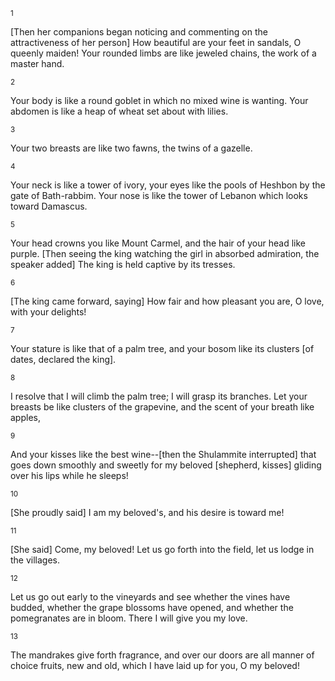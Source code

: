 <sup>1</sup> 

[Then her companions began noticing and commenting on the attractiveness of her person] How beautiful are your feet in sandals, O queenly maiden! Your rounded limbs are like jeweled chains, the work of a master hand. 

<sup>2</sup> 

Your body is like a round goblet in which no mixed wine is wanting. Your abdomen is like a heap of wheat set about with lilies. 

<sup>3</sup> 

Your two breasts are like two fawns, the twins of a gazelle. 

<sup>4</sup> 

Your neck is like a tower of ivory, your eyes like the pools of Heshbon by the gate of Bath-rabbim. Your nose is like the tower of Lebanon which looks toward Damascus. 

<sup>5</sup> 

Your head crowns you like Mount Carmel, and the hair of your head like purple. [Then seeing the king watching the girl in absorbed admiration, the speaker added] The king is held captive by its tresses. 

<sup>6</sup> 

[The king came forward, saying] How fair and how pleasant you are, O love, with your delights! 

<sup>7</sup> 

Your stature is like that of a palm tree, and your bosom like its clusters [of dates, declared the king]. 

<sup>8</sup> 

I resolve that I will climb the palm tree; I will grasp its branches. Let your breasts be like clusters of the grapevine, and the scent of your breath like apples, 

<sup>9</sup> 

And your kisses like the best wine--[then the Shulammite interrupted] that goes down smoothly and sweetly for my beloved [shepherd, kisses] gliding over his lips while he sleeps! 

<sup>10</sup> 

[She proudly said] I am my beloved's, and his desire is toward me! 

<sup>11</sup> 

[She said] Come, my beloved! Let us go forth into the field, let us lodge in the villages. 

<sup>12</sup> 

Let us go out early to the vineyards and see whether the vines have budded, whether the grape blossoms have opened, and whether the pomegranates are in bloom. There I will give you my love. 

<sup>13</sup> 

The mandrakes give forth fragrance, and over our doors are all manner of choice fruits, new and old, which I have laid up for you, O my beloved!